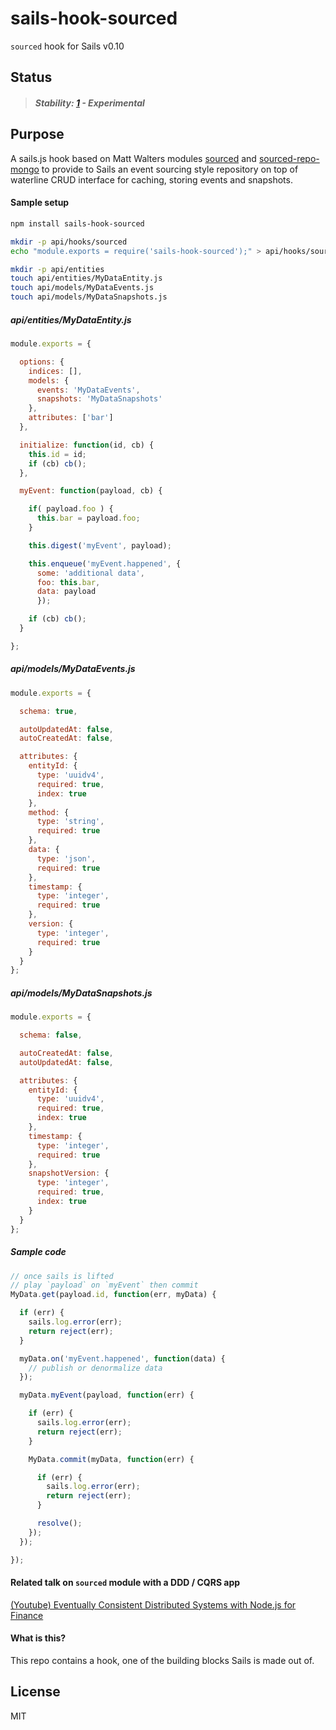# sails-hook-sourced

`sourced` hook for Sails v0.10

## Status

> ##### Stability: [1](http://nodejs.org/api/documentation.html#documentation_stability_index) - Experimental


## Purpose

A sails.js hook based on Matt Walters modules [sourced](https://github.com/mateodelnorte/sourced) and [sourced-repo-mongo](https://github.com/mateodelnorte/sourced-repo-mongo) to provide to Sails an event sourcing style repository on top of waterline CRUD interface for caching, storing events and snapshots.


#### Sample setup

```bash
npm install sails-hook-sourced

mkdir -p api/hooks/sourced
echo "module.exports = require('sails-hook-sourced');" > api/hooks/sourced/index.js

mkdir -p api/entities
touch api/entities/MyDataEntity.js
touch api/models/MyDataEvents.js
touch api/models/MyDataSnapshots.js
```

##### api/entities/MyDataEntity.js

```javascript
module.exports = {

  options: {
    indices: [],
    models: {
      events: 'MyDataEvents',
      snapshots: 'MyDataSnapshots'
    },
    attributes: ['bar']
  },

  initialize: function(id, cb) {
    this.id = id;
    if (cb) cb();
  },

  myEvent: function(payload, cb) {

    if( payload.foo ) {
      this.bar = payload.foo;
    }

    this.digest('myEvent', payload);

    this.enqueue('myEvent.happened', {
      some: 'additional data',
      foo: this.bar,
      data: payload
      });

    if (cb) cb();
  }

};
```


##### api/models/MyDataEvents.js

```javascript
module.exports = {

  schema: true,

  autoUpdatedAt: false,
  autoCreatedAt: false,

  attributes: {
    entityId: {
      type: 'uuidv4',
      required: true,
      index: true
    },
    method: {
      type: 'string',
      required: true
    },
    data: {
      type: 'json',
      required: true
    },
    timestamp: {
      type: 'integer',
      required: true
    },
    version: {
      type: 'integer',
      required: true
    }
  }
};
```


##### api/models/MyDataSnapshots.js

```javascript
module.exports = {

  schema: false,

  autoCreatedAt: false,
  autoUpdatedAt: false,

  attributes: {
    entityId: {
      type: 'uuidv4',
      required: true,
      index: true
    },
    timestamp: {
      type: 'integer',
      required: true
    },
    snapshotVersion: {
      type: 'integer',
      required: true,
      index: true
    }
  }
};
```


##### Sample code

```javascript
// once sails is lifted
// play `payload` on `myEvent` then commit
MyData.get(payload.id, function(err, myData) {

  if (err) {
    sails.log.error(err);
    return reject(err);
  }

  myData.on('myEvent.happened', function(data) {
    // publish or denormalize data
  });

  myData.myEvent(payload, function(err) {

    if (err) {
      sails.log.error(err);
      return reject(err);
    }

    MyData.commit(myData, function(err) {

      if (err) {
        sails.log.error(err);
        return reject(err);
      }

      resolve();
    });
  });

});
```


#### Related talk on `sourced` module with a DDD / CQRS app

[(Youtube) Eventually Consistent Distributed Systems with Node.js for Finance](https://www.youtube.com/watch?v=X_VHWQa1k0k)

#### What is this?

This repo contains a hook, one of the building blocks Sails is made out of.

## License

MIT
